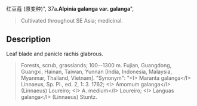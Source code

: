 红豆蔻 (原变种)",
37a.**Alpinia galanga var. galanga**",

> Cultivated throughout SE Asia; medicinal.

## Description
Leaf blade and panicle rachis glabrous.

> Forests, scrub, grasslands; 100--1300 m. Fujian, Guangdong, Guangxi, Hainan, Taiwan, Yunnan [India, Indonesia, Malaysia, Myanmar, Thailand, Vietnam].
  "Synonym": "&lt;I&gt; Maranta galanga&lt;/I&gt; Linnaeus, Sp. Pl., ed. 2, 1: 3. 1762; &lt;I&gt; Amomum galanga&lt;/I&gt; (Linnaeus) Loureiro; &lt;I&gt; A. medium&lt;/I&gt; Loureiro; &lt;I&gt; Languas galanga&lt;/I&gt; (Linnaeus) Stuntz.
